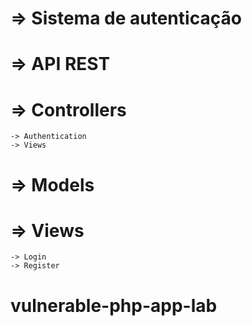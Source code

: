 # => Sistema de autenticação

# => API REST

# => Controllers

    -> Authentication
    -> Views

# => Models

# => Views

    -> Login
    -> Register
# vulnerable-php-app-lab

